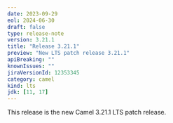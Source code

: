 ```yaml
---
date: 2023-09-29
eol: 2024-06-30
draft: false
type: release-note
version: 3.21.1
title: "Release 3.21.1"
preview: "New LTS patch release 3.21.1"
apiBreaking: ""
knownIssues: ""
jiraVersionId: 12353345
category: camel
kind: lts
jdk: [11, 17]
---
```


This release is the new Camel 3.21.1 LTS patch release.
